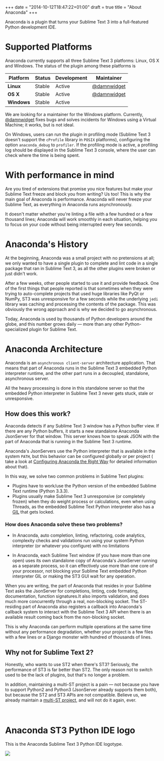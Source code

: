 +++
date = "2014-10-12T18:47:22+01:00"
draft = true
title = "About Anaconda"
+++

Anaconda is a plugin that turns your Sublime Text 3 into a full-featured Python
development IDE.

# Supported Platforms

Anaconda currently supports all three Sublime Text 3 platforms:
Linux, OS X and Windows.  The status of the plugin among these platforms is

Platform | Status | Development | Maintainer
-------- | ------ | ----------- | ----------
**Linux** | <span class="green">Stable</span> | <span class="green">Active</span>      | <a href="https://github.com/DamnWidget">@damnwidget</a>
**OS X**  | <span class="green">Stable</span> | <span class="green">Active</span>      | <a href="https://github.com/DamnWidget">@damnwidget</a>
**Windows** | <span class="green">Stable</span> | <span class="green">Active</span>      |

We are looking for a maintainer for the Windows platform. Currently,
<a href="https://github.com/DamnWidget">@damnwidget</a> fixes bugs and solves
incidents for Windows using a Virtual Machine; it works, but is not ideal.

On Windows, users can run the plugin in profiling mode (Sublime Text 3 doesn't
support the `cProfile` library in `POSIX` platforms), configuring the option
`anaconda_debug` to `profiler`. If the profiling mode is active, a profiling
log should be displayed in the Sublime Text 3 console, where the user can check
where the time is being spent.

# With performance in mind

Are you tired of extensions that promise you nice features but make your
Sublime Text freeze and block you from writing? Us too! This is
why the main goal of Anaconda is performance. Anaconda will never freeze
your Sublime Text, as everything in Anaconda runs asynchronously.

It doesn't matter whether you're linting a file with a few hundred or a few
thousand lines; Anaconda will work smoothly in each situation, helping you
to focus on your code without being interrupted every few seconds.

# Anaconda's History

At the beginning, Anaconda was a small project with no pretensions at all; we only
wanted to have a single plugin to complete and lint code in a single
package that ran in Sublime Text 3, as all the other plugins were broken or
just didn't work.

After a few weeks, other people started to use it and provide feedback.
One of the first things that people reported is that sometimes when they were
trying to auto-complete projects that used huge libraries like PyQt or NumPy,
 ST3 was unresponsive for a few seconds while the underlying `jedi` library
was caching and processing the contents of the package. This was obviously
the wrong approach and is why we decided to go asynchronous.

Today, Anaconda is used by thousands of Python developers around the globe, and
this number grows daily — more than any other Python-specialized
plugin for Sublime Text.

# Anaconda Architecture

Anaconda is an `asynchronous client-server` architecture application. That means
that part of Anaconda runs in the Sublime Text 3 embedded Python interpreter
runtime, and the other part runs in a decoupled, standalone, asynchronous server.

All the heavy processing is done in this standalone server so that the embedded Python
interpreter in Sublime Text 3 never gets stuck, stale or unresponsive.

## How does this work?

Anaconda detects if any Sublime Text 3 window has a Python buffer view. If there
are any Python buffers, it starts a new standalone Anaconda JsonServer for that window.  This server
knows how to speak JSON with the part of Anaconda that is running in the
Sublime Text 3 runtime.

Anaconda's JsonServers use the Python interpreter that is available in the
system `PATH`, but this behavior can be configured globally or per project (
take a look at [Configuring Anaconda the Right Way](http://localhost:1313/anaconda/anaconda_settings/)
for detailed information about that).

In this way, we solve two common problems in Sublime Text plugins:

* Plugins have to work/use the Python version of the embedded Sublime Text runtime (Python 3.3.3).
* Plugins usually make Sublime Text 3 unresponsive (or completely frozen) when they do weight process or calculations, even when using Threads, as the embedded Sublime Text Python interpreter also has a [GIL](https://wiki.python.org/moin/GlobalInterpreterLock) that gets locked.

### How does Anaconda solve these two problems?

* In Anaconda, auto completion, linting, refactoring, code analytics, complexity
checks and validations run using your system Python interpreter (or whatever you configure) with no limitations

* In Anaconda, each Sublime Text window (if you have more than one open) uses
its own standalone copy of Anaconda's JsonServer running as a separate process,
so it can effectively use more than one core of your processor, not
blocking your Sublime Text embedded Python interpreter GIL or making the
ST3 GUI wait for any operation.

When you are writing, the part of Anaconda that resides in your Sublime Text
asks the JsonServer for completions, linting, code formating, documentation,
function signatures.It also imports validation, and does much more concurrently through
a real, non-blocking socket. The ST-residing part of Anaconda also registers a callback into Anaconda's callback
system to interact with the Sublime Text 3 API when there is an available
result coming back from the non-blocking socket.

This is why Anaconda can perform multiple operations at the same time without
any performance degradation, whether your project is a few files with
a few lines or a Django monster with hundred of thousands of lines.

## Why not for Sublime Text 2?

Honestly, who wants to use ST2 when there's ST3? Seriously, the
performance of ST3 is far better than ST2. The only reason not to switch used to be the lack of plugins,
but that's no longer a problem.

In addition, maintaining a multi-ST project is a pain — not because
you have to support Python2 and Python3 (JsonServer already supports them both),
but because the ST2 and ST3 APIs are not compatible. Believe us,
we already maintain a [multi-ST project](https://github.com/DamnWidget/SublimePySide),
and will not do it again, ever.
<br><br><br>

# Anaconda ST3 Python IDE logo

This is the Anaconda Sublime Text 3 Python IDE logotype.

<img src="/anaconda/img/anaconda-sm.png">
